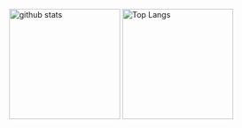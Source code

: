 <p align="left"> 
  <img alt="github stats" height="200px" src="https://github-readme-stats-yoppy-dev.vercel.app/api?username=yoppyDev&include_all_commits=true&count_private=true&theme=radical&show_icons=ture" />
  <img alt="Top Langs" height="200px" src="https://github-readme-stats-yoppy-dev.vercel.app/api/top-langs/?username=yoppyDev&hide=Blade,css&include_all_commits=true&count_private=true&layout=compact&show_icons=true&theme=radical" />
</p>
